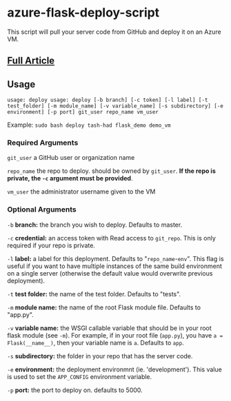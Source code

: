 # azure-flask-deploy-script
This script will pull your server code from GitHub and deploy it on an Azure VM.

## [Full Article](https://medium.com/@tashadsaqif/deploying-a-flask-rest-api-to-azure-9c129b2bafee)

## Usage
`usage: deploy usage: deploy [-b branch] [-c token] [-l label] [-t test_folder] [-m module_name] [-v variable_name] [-s subdirectory] [-e environment] [-p port] git_user repo_name vm_user`

Example: `sudo bash deploy tash-had flask_demo demo_vm`

### Required Arguments
`git_user` a GitHub user or organization name

`repo_name` the repo to deploy. should be owned by `git_user`. **If the repo is private, the `-c` argument must be provided**. 

`vm_user` the administrator username given to the VM

### Optional Arguments

`-b` **branch:** the branch you wish to deploy. Defaults to master. 

`-c` **credential:** an access token with Read access to `git_repo`. This is only required if your repo is private.

`-l` **label:** a label for this deployment. Defaults to "`repo_name`-`env`". This flag is useful if you want to have multiple instances of the same build environment on a single server (otherwise the default value would overwrite previous deployment). 

`-t` **test folder:** the name of the test folder. Defaults to "tests".

`-m` **module name:** the name of the root Flask module file. Defaults to "app.py". 

`-v` **variable name:** the WSGI callable variable that should be in your root flask module (see `-m`). For example, if in your root file (`app.py`), you have `a = Flask(__name__)`, then your variable name is `a`. Defaults to `app`.  

`-s` **subdirectory:** the folder in your repo that has the server code. 

`-e` **environment:** the deployment environmnt (ie. 'development'). This value is used to set the `APP_CONFIG` environment variable.

`-p` **port:** the port to deploy on. defaults to 5000.
